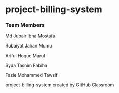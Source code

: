 # project-billing-system

### Team Members

Md Jubair Ibna Mostafa

Rubaiyat Jahan Mumu

Ariful Hoque Maruf

Syda Tasnim Fabiha

Fazle Mohammed Tawsif


project-billing-system created by GitHub Classroom
